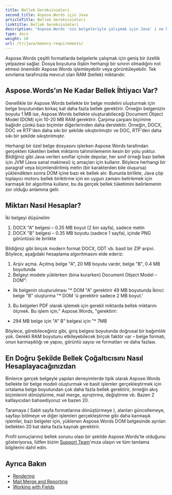 ```yaml
---
title: Bellek Gereksinimleri
second_title: Aspose.Words için Java
articleTitle: Bellek Gereksinimleri
linktitle: Bellek Gereksinimleri
description: "Aspose.Words 'nin belgeleriyle çalışmak için Java' i ne kadar bellek gerektirir? Detayları oku."
type: docs
weight: 10
url: /tr/java/memory-requirements/
---
```


Aspose.Words çeşitli formatlarda belgelerle çalışmak için geniş bir özellik yelpazesi sağlar. Dosya boyutuna ilişkin herhangi bir sınırın olmadığını not etmesi önemlidir Aspose.Words işlemleyebilir veya görüntüleyebilir. Tek sınırlama tarafınızda mevcut olan RAM (bellek) miktarıdır.

## Aspose.Words'ın Ne Kadar Bellek İhtiyacı Var?

Genellikle bir Aspose.Words bellekte bir belge modelini oluşturmak için belge boyutundan birkaç kat daha fazla bellek gerektirir. Örneğin belgenizin boyutu 1 MB ise, Aspose.Words bellekte oluşturabileceği Document Object Model (DOM) için 10-20 MB RAM gerektirir. Çarpma çarpanı biçimine bağlıdır çünkü bazı biçimler diğerlerinden daha derstektir. Örneğin, DOCX, DOC ve RTF'den daha sıkı bir şekilde sıkıştırılmıştır ve DOC, RTF'den daha sıkı bir şekilde sıkıştırılmıştır.

Herhangi bir özel belge dosyasını işlerken Aspose.Words tarafından gerçekten tüketilen bellek miktarını tahminlemenin kesin bir yolu yoktur. Bildiğiniz gibi Java verileri sınıflar içinde depolar, her sınıf örneği bazı bellek için JVM (Java sanal makinesi) iç amaçları için kullanır. Böylece herhangi bir paragraf veya biçimlendirilmiş metin (bir karakterden bile oluşursa) yüklendikten sonra DOM içine bazı ek bellek alır. Bununla birlikte, Java çöp toplayıcı motoru bellek biriktirme için en uygun zamanı belirlemek için karmaşık bir algoritma kullanır, bu da gerçek bellek tüketimini belirlemenin zor olduğu anlamına gelir.

## Miktarı Nasıl Hesaplar?

İki belgeyi düşünelim

1. DOCX "A" belgesi – 0.35 MB boyut (2 bin sayfa), sadece metin
2. DOCX "B" belgesi – 0.35 MB boyutu (sadece 1 sayfa), içinde PNG görüntüsü ile birlikte

Bildiğiniz gibi birçok modern format DOCX, ODT vb. basit bir ZIP arşivi. Böylece, aşağıdaki hesaplama algoritmasını elde ederiz:
1. Arşiv açma. Açılmış belge "A", 20 MB boyutu vardır, belge "B", 0.4 MB boyutunda
2. Belgeyi modele yüklerken (bina kurarken) Document Object Model – DOM":
- İlk belgenin oluşturulması "* DOM "A" gerektirir 49 MB boyutunda
İkinci belge "B" oluşturma "* DOM 'ü gerektirir sadece 2 MB boyut.'
3. Bu belgeleri PDF olarak işlemek için gerekli miktarda bellek miktarını ölçmek. Bu işlem için," Aspose.Words, "gerektirir:
  * 294 MB belge için "A"
  B" belgesi için "* 7MB

Böylece, görebileceğiniz gibi, giriş belgesi boyutunda doğrusal bir bağımlılık yok. Gerekli RAM boyutunu etkileyebilecek birçok faktör var – belge formatı, onun karmaşıklığı ve yapısı, görüntü sayısı ve formatları ve daha fazlası.

## En Doğru Şekilde Bellek Çoğaltıcısını Nasıl Hesaplayacağınızdan

Binlerce gerçek belgeyle yapılan deneyimlerde tipik olarak Aspose.Words bellekte bir belge modeli oluşturmak ve basit işlemler gerçekleştirmek için ortalama belge boyutundan çok daha fazla bellek gerektirir, örneğin akış biçimlerini dönüştürme, mail merge, ayrıştırma, değiştirme vb. Bazen 2 katlayıcıdan bahsediyoruz ve bazen 20.

Taramaya ( Sabit sayfa formatlarına dönüştürmeye ), alanları güncellemeye, sayfayı bölmeye ve diğer işlemleri gerçekleştirme gibi daha karmaşık işlemler, bazı belgeler için, yüklenen Aspose.Words DOM belgesinde ayrılan bellekten 20 kat daha fazla kaynak gerektirir.

Profil sonuçlarınız bellek sorunu olası bir şekilde Aspose.Words'te olduğunu gösteriyorsa, lütfen bizim [Support Team](https://docs.aspose.com/words/java/technical-support/)'mıza ulaşın ve tüm tanılama bilgilerini dahil edin.

## Ayrıca Bakın

* [Rendering](https://docs.aspose.com/words/java/rendering/)
* [Mail Merge and Reporting](https://docs.aspose.com/words/java/mail-merge-and-reporting/)
* [Working with Fields](https://docs.aspose.com/words/java/working-with-fields/)